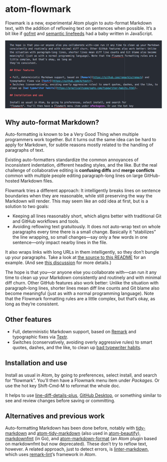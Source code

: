 # atom-flowmark

Flowmark is a new, experimental Atom plugin to auto-format Markdown text, with the
addition of reflowing text on sentences when possible.
It’s a bit like if
[gofmt](https://utcc.utoronto.ca/~cks/space/blog/programming/GoWhyGofmtAccepted) and
[semantic linefeeds](http://rhodesmill.org/brandon/2012/one-sentence-per-line/) had a baby
written in JavaScript.

![Auto-format selection](screenshot.gif)

## Why auto-format Markdown?

Auto-formatting is known to be a Very Good Thing when multiple programmers work together.
But it turns out the same idea can be hard to apply for Markdown, for subtle reasons
mostly related to the handling of paragraphs of text.

Existing auto-formatters standardize the common annoyances of inconsistent indentation,
different heading styles, and the like.
But the real challenge of collaborative editing is **confusing diffs** and **merge conflicts**
common with multiple people editing paragraph-long lines on large GitHub-hosted Markdown
files.

Flowmark tries a different approach:
It intelligently breaks lines on sentence boundaries when they are reasonable, while still
preserving the way the Markdown will render.
This may seem like an odd idea at first, but is a solution to two goals:

- Keeping all lines reasonably short, which aligns better with traditional Git and GitHub
  workflows and tools.
- Avoiding reflowing text gratuitously.
  It does not auto-wrap text on whole paragraphs every time there is a small change.
  Basically it “stabilizes” the line wrapping, so small changes—say only a few words in one
  sentence—only impact nearby lines in the file.

It also wraps links with long URLs in them intelligently, so they don’t bungle up your
paragraphs. Take a look at
[the source to this README](https://github.com/jlevy/atom-flowmark/blame/master/README.md) for
an example. (And see [this discussion](https://github.com/shurcooL/markdownfmt/issues/17) for
more details.)

The hope is that you—or anyone else you collaborate with—can run it any time to clean up
your Markdown consistently and routinely and with minimal diff churn.
Other GitHub features also work better:
Unlike the situation with paragraph-long lines, shorter lines mean diff line counts and
Git blame also become meaningful (just as with a normal programming language).
Note that the Flowmark formatting rules are a little complex, but that’s okay, as long as
they’re consistent.

## Other features

- Full, deterministic Markdown support, based on [Remark](https://github.com/remarkjs/remark)
  and typographic fixes via [Textr](https://github.com/A/textr).
- Switches (conservatively, avoiding overly aggressive rules) to smart quotes, dashes, and
  the like, to clean up
  [bad typewriter habits](https://practicaltypography.com/typewriter-habits.html).

## Installation and use

Install as usual in Atom, by going to preferences, select install, and search for
“flowmark”. You’ll then have a Flowmark menu item under *Packages*. Or use the hot key
Shift-Cmd-M to reformat the whole doc.

It helps to use [line-diff-details-plus](https://atom.io/packages/line-diff-details-plus),
[GitHub Desktop](https://desktop.github.com/), or something similar to see and review changes
before saving or committing.

## Alternatives and previous work

Auto-formatting Markdown has been done before, notably with
[tidy-markdown](https://github.com/slang800/tidy-markdown) and
[atom-tidy-markdown](https://github.com/slang800/atom-tidy-markdown) (also used in
[atom-beautify](https://github.com/Glavin001/atom-beautify)),
[markdownfmt](https://github.com/shurcooL/markdownfmt) (in Go), and
[atom-markdown-format](https://github.com/shurcooL-legacy/atom-markdown-format) (an Atom
plugin based on markdownfmt but now deprecated).
These don’t try to reflow text, however.
A related approach, just to detect errors, is
[linter-markdown](https://github.com/AtomLinter/linter-markdown), which uses
[remark-lint](https://github.com/remarkjs/remark-lint)’s framework in Atom.
